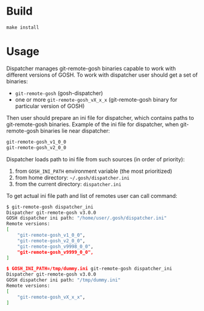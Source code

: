 # Build

```
make install
```

# Usage

Dispatcher manages git-remote-gosh binaries capable to work with different versions of GOSH.
To work with dispatcher user should get a set of binaries:
 - `git-remote-gosh` (gosh-dispatcher)
 - one or more `git-remote-gosh_vX_x_x` (git-remote-gosh binary for particular version of GOSH)

Then user should prepare an ini file for dispatcher, which contains paths to git-remote-gosh binaries.
Example of the ini file for dispatcher, when git-remote-gosh binaries lie near dispatcher:

```bash
git-remote-gosh_v1_0_0
git-remote-gosh_v2_0_0

```

Dispatcher loads path to ini file from such sources (in order of priority):
1) from `GOSH_INI_PATH` environment variable  (the most prioritized)
2) from home directory: `~/.gosh/dispatcher.ini`
3) from the current directory: `dispatcher.ini`

To get actual ini file path and list of remotes user can call command:

```bash
$ git-remote-gosh dispatcher_ini
Dispatcher git-remote-gosh v3.0.0
GOSH dispatcher ini path: "/home/user/.gosh/dispatcher.ini"
Remote versions:
[
    "git-remote-gosh_v1_0_0",
    "git-remote-gosh_v2_0_0",
    "git-remote-gosh_v9998_0_0",
    "git-remote-gosh_v9999_0_0",
]

$ GOSH_INI_PATH=/tmp/dummy.ini git-remote-gosh dispatcher_ini
Dispatcher git-remote-gosh v3.0.0
GOSH dispatcher ini path: "/tmp/dummy.ini"
Remote versions:
[
    "git-remote-gosh_vX_x_x",
]
```